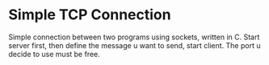 # Simple TCP Connection

Simple connection between two programs using sockets, written in C.
Start server first, then define the message u want to send, start client.
The port u decide to use must be free.

